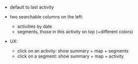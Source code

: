 - default to last activity
- two searchable columns on the left:

  - activities by date
  - segments, those in this activity on top (+different colors)

- UX:

  - click on an activity: show summary + map + segments
  - click on a segment: show summary + map + activity
